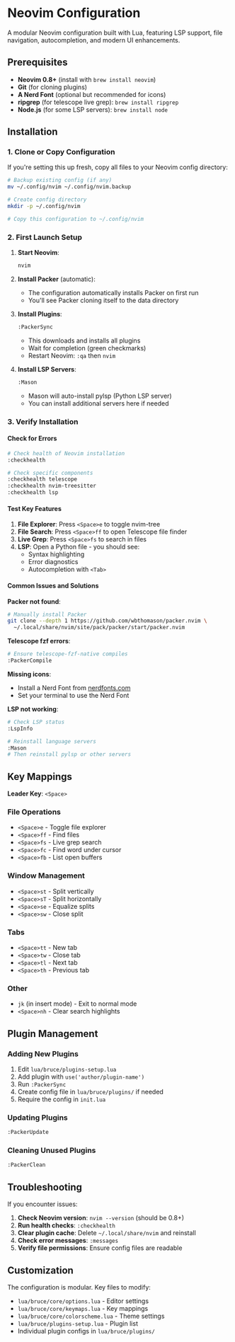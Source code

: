 # Neovim Configuration

A modular Neovim configuration built with Lua, featuring LSP support, file navigation, autocompletion, and modern UI enhancements.

## Prerequisites

- **Neovim 0.8+** (install with `brew install neovim`)
- **Git** (for cloning plugins)
- **A Nerd Font** (optional but recommended for icons)
- **ripgrep** (for telescope live grep): `brew install ripgrep`
- **Node.js** (for some LSP servers): `brew install node`

## Installation

### 1. Clone or Copy Configuration

If you're setting this up fresh, copy all files to your Neovim config directory:

```bash
# Backup existing config (if any)
mv ~/.config/nvim ~/.config/nvim.backup

# Create config directory
mkdir -p ~/.config/nvim

# Copy this configuration to ~/.config/nvim
```

### 2. First Launch Setup

1. **Start Neovim**:
   ```bash
   nvim
   ```

2. **Install Packer** (automatic):
   - The configuration automatically installs Packer on first run
   - You'll see Packer cloning itself to the data directory

3. **Install Plugins**:
   ```bash
   :PackerSync
   ```
   - This downloads and installs all plugins
   - Wait for completion (green checkmarks)
   - Restart Neovim: `:qa` then `nvim`

4. **Install LSP Servers**:
   ```bash
   :Mason
   ```
   - Mason will auto-install pylsp (Python LSP server)
   - You can install additional servers here if needed

### 3. Verify Installation

#### Check for Errors
```bash
# Check health of Neovim installation
:checkhealth

# Check specific components
:checkhealth telescope
:checkhealth nvim-treesitter
:checkhealth lsp
```

#### Test Key Features

1. **File Explorer**: Press `<Space>e` to toggle nvim-tree
2. **File Search**: Press `<Space>ff` to open Telescope file finder
3. **Live Grep**: Press `<Space>fs` to search in files
4. **LSP**: Open a Python file - you should see:
   - Syntax highlighting
   - Error diagnostics
   - Autocompletion with `<Tab>`

#### Common Issues and Solutions

**Packer not found**:
```bash
# Manually install Packer
git clone --depth 1 https://github.com/wbthomason/packer.nvim \
  ~/.local/share/nvim/site/pack/packer/start/packer.nvim
```

**Telescope fzf errors**:
```bash
# Ensure telescope-fzf-native compiles
:PackerCompile
```

**Missing icons**:
- Install a Nerd Font from [nerdfonts.com](https://www.nerdfonts.com/)
- Set your terminal to use the Nerd Font

**LSP not working**:
```bash
# Check LSP status
:LspInfo

# Reinstall language servers
:Mason
# Then reinstall pylsp or other servers
```

## Key Mappings

**Leader Key**: `<Space>`

### File Operations
- `<Space>e` - Toggle file explorer
- `<Space>ff` - Find files
- `<Space>fs` - Live grep search
- `<Space>fc` - Find word under cursor
- `<Space>fb` - List open buffers

### Window Management
- `<Space>st` - Split vertically
- `<Space>sT` - Split horizontally
- `<Space>se` - Equalize splits
- `<Space>sw` - Close split

### Tabs
- `<Space>tt` - New tab
- `<Space>tw` - Close tab
- `<Space>tl` - Next tab
- `<Space>th` - Previous tab

### Other
- `jk` (in insert mode) - Exit to normal mode
- `<Space>nh` - Clear search highlights

## Plugin Management

### Adding New Plugins
1. Edit `lua/bruce/plugins-setup.lua`
2. Add plugin with `use('author/plugin-name')`
3. Run `:PackerSync`
4. Create config file in `lua/bruce/plugins/` if needed
5. Require the config in `init.lua`

### Updating Plugins
```bash
:PackerUpdate
```

### Cleaning Unused Plugins
```bash
:PackerClean
```

## Troubleshooting

If you encounter issues:

1. **Check Neovim version**: `nvim --version` (should be 0.8+)
2. **Run health checks**: `:checkhealth`
3. **Clear plugin cache**: Delete `~/.local/share/nvim` and reinstall
4. **Check error messages**: `:messages`
5. **Verify file permissions**: Ensure config files are readable

## Customization

The configuration is modular. Key files to modify:

- `lua/bruce/core/options.lua` - Editor settings
- `lua/bruce/core/keymaps.lua` - Key mappings
- `lua/bruce/core/colorscheme.lua` - Theme settings
- `lua/bruce/plugins-setup.lua` - Plugin list
- Individual plugin configs in `lua/bruce/plugins/`